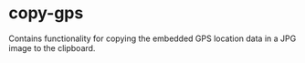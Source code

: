 # copy-gps
Contains functionality for copying the embedded GPS location data in a JPG image to the clipboard.
